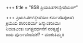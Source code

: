 +++
title = "858 ಪ್ರಿಯಹಿತಗಳನ್ವೇಷೆಯಿಙ್"

+++
ಪ್ರಿಯಹಿತಗಳನ್ವೇಷೆಯಿಂ ಕರ್ಮಪರಿಪೋಷೆ।  
ಕ್ರಿಯೆಯ ಪಾರಂಪರ್ಯ ಜನ್ಮಾಂತರೀಯ॥  
ನಿಯತವಿಂತು ಜಗತ್ಪ್ರವರ್ಧನೆಗೆ ನರತೃಷ್ಣೆ।  
ಜಯ ಪೂರ್ಣವೆಂದದಕೆ? - ಮಂಕುತಿಮ್ಮ॥  

